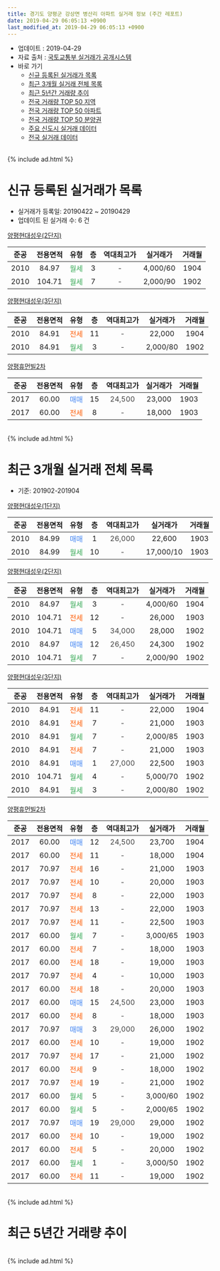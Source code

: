 ```yaml
---
title: 경기도 양평군 강상면 병산리 아파트 실거래 정보 (주간 레포트)
date: 2019-04-29 06:05:13 +0900
last_modified_at: 2019-04-29 06:05:13 +0900
---
```


* 업데이트 : 2019-04-29
* 자료 출처 : [국토교통부 실거래가 공개시스템](http://rt.molit.go.kr)
* 바로 가기
    * [신규 등록된 실거래가 목록](#신규-등록된-실거래가-목록)
    * [최근 3개월 실거래 전체 목록](#최근-3개월-실거래-전체-목록)
    * [최근 5년간 거래량 추이](#최근-5년간-거래량-추이)
    * [전국 거래량 TOP 50 지역](https://inasie.github.io/apt-trade-info/최근-3개월-전국에서-가장-거래가-많이-발생한-지역)
    * [전국 거래량 TOP 50 아파트](https://inasie.github.io/apt-trade-info/최근-3개월-전국에서-가장-거래가-많이-발생한-아파트)
    * [전국 거래량 TOP 50 분양권](https://inasie.github.io/apt-trade-info/최근-3개월-전국에서-가장-거래가-많이-발생한-분양권)
    * [주요 신도시 실거래 데이터](https://inasie.github.io/apt-trade-info/주요-신도시)
    * [전국 실거래 데이터](https://inasie.github.io/apt-trade-info/전국)
<br>
{% include ad.html %}
<br>

# 신규 등록된 실거래가 목록
* 실거래가 등록일: 20190422 ~ 20190429
* 업데이트 된 실거래 수: 6 건


[양평현대성우(2단지)](https://search.naver.com/search.naver?query=%EA%B2%BD%EA%B8%B0%EB%8F%84+%EC%96%91%ED%8F%89%EA%B5%B0+%EA%B0%95%EC%83%81%EB%A9%B4+%EB%B3%91%EC%82%B0%EB%A6%AC+%EC%96%91%ED%8F%89%ED%98%84%EB%8C%80%EC%84%B1%EC%9A%B0%282%EB%8B%A8%EC%A7%80%29)

|준공|전용면적|유형|층|역대최고가|실거래가|거래월|
|:---:|:---:|:---:|:---:|:---:|:---:|:---:|
|2010|84.97|<span style="color:#34a853">월세</span>|3|<span style="color:#444444">-</span>|4,000/60|1904|
|2010|104.71|<span style="color:#34a853">월세</span>|7|<span style="color:#444444">-</span>|2,000/90|1902|

[양평현대성우(3단지)](https://search.naver.com/search.naver?query=%EA%B2%BD%EA%B8%B0%EB%8F%84+%EC%96%91%ED%8F%89%EA%B5%B0+%EA%B0%95%EC%83%81%EB%A9%B4+%EB%B3%91%EC%82%B0%EB%A6%AC+%EC%96%91%ED%8F%89%ED%98%84%EB%8C%80%EC%84%B1%EC%9A%B0%283%EB%8B%A8%EC%A7%80%29)

|준공|전용면적|유형|층|역대최고가|실거래가|거래월|
|:---:|:---:|:---:|:---:|:---:|:---:|:---:|
|2010|84.91|<span style="color:#ff5a00">전세</span>|11|<span style="color:#444444">-</span>|22,000|1904|
|2010|84.91|<span style="color:#34a853">월세</span>|3|<span style="color:#444444">-</span>|2,000/80|1902|

[양평휴먼빌2차](https://search.naver.com/search.naver?query=%EA%B2%BD%EA%B8%B0%EB%8F%84+%EC%96%91%ED%8F%89%EA%B5%B0+%EA%B0%95%EC%83%81%EB%A9%B4+%EB%B3%91%EC%82%B0%EB%A6%AC+%EC%96%91%ED%8F%89%ED%9C%B4%EB%A8%BC%EB%B9%8C2%EC%B0%A8)

|준공|전용면적|유형|층|역대최고가|실거래가|거래월|
|:---:|:---:|:---:|:---:|:---:|:---:|:---:|
|2017|60.00|<span style="color:#4285f3">매매</span>|15|<span style="color:#444444">24,500</span>|23,000|1903|
|2017|60.00|<span style="color:#ff5a00">전세</span>|8|<span style="color:#444444">-</span>|18,000|1903|


<br>
{% include ad.html %}
<br>

# 최근 3개월 실거래 전체 목록
* 기준: 201902-201904


[양평현대성우(1단지)](https://search.naver.com/search.naver?query=%EA%B2%BD%EA%B8%B0%EB%8F%84+%EC%96%91%ED%8F%89%EA%B5%B0+%EA%B0%95%EC%83%81%EB%A9%B4+%EB%B3%91%EC%82%B0%EB%A6%AC+%EC%96%91%ED%8F%89%ED%98%84%EB%8C%80%EC%84%B1%EC%9A%B0%281%EB%8B%A8%EC%A7%80%29)

|준공|전용면적|유형|층|역대최고가|실거래가|거래월|
|:---:|:---:|:---:|:---:|:---:|:---:|:---:|
|2010|84.99|<span style="color:#4285f3">매매</span>|1|<span style="color:#444444">26,000</span>|22,600|1903|
|2010|84.99|<span style="color:#34a853">월세</span>|10|<span style="color:#444444">-</span>|17,000/10|1903|

[양평현대성우(2단지)](https://search.naver.com/search.naver?query=%EA%B2%BD%EA%B8%B0%EB%8F%84+%EC%96%91%ED%8F%89%EA%B5%B0+%EA%B0%95%EC%83%81%EB%A9%B4+%EB%B3%91%EC%82%B0%EB%A6%AC+%EC%96%91%ED%8F%89%ED%98%84%EB%8C%80%EC%84%B1%EC%9A%B0%282%EB%8B%A8%EC%A7%80%29)

|준공|전용면적|유형|층|역대최고가|실거래가|거래월|
|:---:|:---:|:---:|:---:|:---:|:---:|:---:|
|2010|84.97|<span style="color:#34a853">월세</span>|3|<span style="color:#444444">-</span>|4,000/60|1904|
|2010|104.71|<span style="color:#ff5a00">전세</span>|12|<span style="color:#444444">-</span>|26,000|1903|
|2010|104.71|<span style="color:#4285f3">매매</span>|5|<span style="color:#444444">34,000</span>|28,000|1902|
|2010|84.97|<span style="color:#4285f3">매매</span>|12|<span style="color:#444444">26,450</span>|24,300|1902|
|2010|104.71|<span style="color:#34a853">월세</span>|7|<span style="color:#444444">-</span>|2,000/90|1902|

[양평현대성우(3단지)](https://search.naver.com/search.naver?query=%EA%B2%BD%EA%B8%B0%EB%8F%84+%EC%96%91%ED%8F%89%EA%B5%B0+%EA%B0%95%EC%83%81%EB%A9%B4+%EB%B3%91%EC%82%B0%EB%A6%AC+%EC%96%91%ED%8F%89%ED%98%84%EB%8C%80%EC%84%B1%EC%9A%B0%283%EB%8B%A8%EC%A7%80%29)

|준공|전용면적|유형|층|역대최고가|실거래가|거래월|
|:---:|:---:|:---:|:---:|:---:|:---:|:---:|
|2010|84.91|<span style="color:#ff5a00">전세</span>|11|<span style="color:#444444">-</span>|22,000|1904|
|2010|84.91|<span style="color:#ff5a00">전세</span>|7|<span style="color:#444444">-</span>|21,000|1903|
|2010|84.91|<span style="color:#34a853">월세</span>|7|<span style="color:#444444">-</span>|2,000/85|1903|
|2010|84.91|<span style="color:#ff5a00">전세</span>|7|<span style="color:#444444">-</span>|21,000|1903|
|2010|84.91|<span style="color:#4285f3">매매</span>|1|<span style="color:#444444">27,000</span>|22,500|1903|
|2010|104.71|<span style="color:#34a853">월세</span>|4|<span style="color:#444444">-</span>|5,000/70|1902|
|2010|84.91|<span style="color:#34a853">월세</span>|3|<span style="color:#444444">-</span>|2,000/80|1902|

[양평휴먼빌2차](https://search.naver.com/search.naver?query=%EA%B2%BD%EA%B8%B0%EB%8F%84+%EC%96%91%ED%8F%89%EA%B5%B0+%EA%B0%95%EC%83%81%EB%A9%B4+%EB%B3%91%EC%82%B0%EB%A6%AC+%EC%96%91%ED%8F%89%ED%9C%B4%EB%A8%BC%EB%B9%8C2%EC%B0%A8)

|준공|전용면적|유형|층|역대최고가|실거래가|거래월|
|:---:|:---:|:---:|:---:|:---:|:---:|:---:|
|2017|60.00|<span style="color:#4285f3">매매</span>|12|<span style="color:#444444">24,500</span>|23,700|1904|
|2017|60.00|<span style="color:#ff5a00">전세</span>|11|<span style="color:#444444">-</span>|18,000|1904|
|2017|70.97|<span style="color:#ff5a00">전세</span>|16|<span style="color:#444444">-</span>|21,000|1903|
|2017|70.97|<span style="color:#ff5a00">전세</span>|10|<span style="color:#444444">-</span>|20,000|1903|
|2017|70.97|<span style="color:#ff5a00">전세</span>|8|<span style="color:#444444">-</span>|22,000|1903|
|2017|70.97|<span style="color:#ff5a00">전세</span>|13|<span style="color:#444444">-</span>|22,000|1903|
|2017|70.97|<span style="color:#ff5a00">전세</span>|11|<span style="color:#444444">-</span>|22,500|1903|
|2017|60.00|<span style="color:#34a853">월세</span>|7|<span style="color:#444444">-</span>|3,000/65|1903|
|2017|60.00|<span style="color:#ff5a00">전세</span>|7|<span style="color:#444444">-</span>|18,000|1903|
|2017|60.00|<span style="color:#ff5a00">전세</span>|18|<span style="color:#444444">-</span>|19,000|1903|
|2017|70.97|<span style="color:#ff5a00">전세</span>|4|<span style="color:#444444">-</span>|10,000|1903|
|2017|60.00|<span style="color:#ff5a00">전세</span>|18|<span style="color:#444444">-</span>|20,000|1903|
|2017|60.00|<span style="color:#4285f3">매매</span>|15|<span style="color:#444444">24,500</span>|23,000|1903|
|2017|60.00|<span style="color:#ff5a00">전세</span>|8|<span style="color:#444444">-</span>|18,000|1903|
|2017|70.97|<span style="color:#4285f3">매매</span>|3|<span style="color:#444444">29,000</span>|26,000|1902|
|2017|60.00|<span style="color:#ff5a00">전세</span>|10|<span style="color:#444444">-</span>|19,000|1902|
|2017|70.97|<span style="color:#ff5a00">전세</span>|17|<span style="color:#444444">-</span>|21,000|1902|
|2017|60.00|<span style="color:#ff5a00">전세</span>|9|<span style="color:#444444">-</span>|18,000|1902|
|2017|70.97|<span style="color:#ff5a00">전세</span>|19|<span style="color:#444444">-</span>|21,000|1902|
|2017|60.00|<span style="color:#34a853">월세</span>|5|<span style="color:#444444">-</span>|3,000/60|1902|
|2017|60.00|<span style="color:#34a853">월세</span>|5|<span style="color:#444444">-</span>|2,000/65|1902|
|2017|70.97|<span style="color:#4285f3">매매</span>|19|<span style="color:#444444">29,000</span>|29,000|1902|
|2017|60.00|<span style="color:#ff5a00">전세</span>|10|<span style="color:#444444">-</span>|19,000|1902|
|2017|60.00|<span style="color:#ff5a00">전세</span>|5|<span style="color:#444444">-</span>|20,000|1902|
|2017|60.00|<span style="color:#34a853">월세</span>|1|<span style="color:#444444">-</span>|3,000/50|1902|
|2017|60.00|<span style="color:#ff5a00">전세</span>|11|<span style="color:#444444">-</span>|19,000|1902|


<br>
{% include ad.html %}
<br>

# 최근 5년간 거래량 추이


<div style="width:100%;">
    <canvas id="deal_progress" height="200"></canvas>
</div>

<script>
new Chart(document.getElementById("deal_progress"), {
    type: 'line',
    data: {
        labels: ['201404','201405','201406','201407','201408','201409','201410','201411','201412','201501','201502','201503','201504','201505','201506','201507','201508','201509','201510','201511','201512','201601','201602','201603','201604','201605','201606','201607','201608','201609','201610','201611','201612','201701','201702','201703','201704','201705','201706','201707','201708','201709','201710','201711','201712','201801','201802','201803','201804','201805','201806','201807','201808','201809','201810','201811','201812','201901','201902','201903','201904'],
        datasets: [{
            label: '매매',
            pointRadius: 1,
            data: [11, 5, 3, 5, 5, 5, 2, 4, 4, 3, 7, 6, 7, 4, 6, 8, 12, 6, 10, 4, 2, 2, 7, 4, 2, 3, 3, 5, 8, 10, 8, 4, 3, 2, 2, 3, 5, 7, 7, 9, 11, 8, 8, 13, 7, 12, 15, 21, 13, 10, 10, 8, 15, 14, 15, 6, 5, 5, 4, 3, 1],
            borderColor: "rgba(255, 201, 14, 1)",
            backgroundColor: "rgba(255, 201, 14, 0.5)",
            fill: false,
            lineTension: 0
        },{
            label: '전월세',
            pointRadius: 1,
            data: [12, 6, 12, 12, 10, 14, 5, 6, 6, 15, 5, 7, 9, 3, 9, 5, 4, 4, 8, 6, 2, 3, 5, 9, 14, 2, 8, 11, 12, 6, 10, 4, 2, 10, 20, 26, 27, 22, 18, 13, 7, 7, 4, 3, 5, 3, 10, 12, 7, 8, 8, 4, 6, 5, 6, 4, 9, 14, 13, 16, 3],
            borderColor: "rgba(0, 141, 185, 1)",
            backgroundColor: "rgba(0, 141, 185, 0.5)",
            fill: false,
            lineTension: 0
        }
        ]
    },
    options: {
        responsive: true,
        title: {
            display: false
        },
        tooltips: {
            mode: 'index',
            intersect: false
        },
        hover: {
            mode: 'nearest',
            intersect: true
        },
        scales: {
            xAxes: [{
                display: true,
                scaleLabel: {
                    display: true,
                    labelString: '년/월'
                }
            }],
            yAxes: [{
                display: true,
                ticks: {
                    suggestedMin: 0,
                },
                scaleLabel: {
                    display: true,
                    labelString: '실거래 수'
                }
            }]
        }
    }
});

</script>


<br>
{% include ad.html %}
<br>

